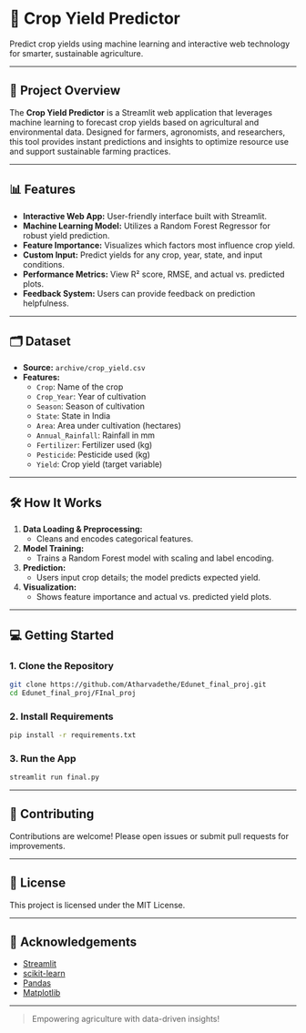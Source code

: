 # 🌾 Crop Yield Predictor

Predict crop yields using machine learning and interactive web technology for smarter, sustainable agriculture.

---

## 🚀 Project Overview

The **Crop Yield Predictor** is a Streamlit web application that leverages machine learning to forecast crop yields based on agricultural and environmental data. Designed for farmers, agronomists, and researchers, this tool provides instant predictions and insights to optimize resource use and support sustainable farming practices.

---

## 📊 Features

- **Interactive Web App:** User-friendly interface built with Streamlit.
- **Machine Learning Model:** Utilizes a Random Forest Regressor for robust yield prediction.
- **Feature Importance:** Visualizes which factors most influence crop yield.
- **Custom Input:** Predict yields for any crop, year, state, and input conditions.
- **Performance Metrics:** View R² score, RMSE, and actual vs. predicted plots.
- **Feedback System:** Users can provide feedback on prediction helpfulness.

---

## 🗂️ Dataset

- **Source:** `archive/crop_yield.csv`
- **Features:**
  - `Crop`: Name of the crop
  - `Crop_Year`: Year of cultivation
  - `Season`: Season of cultivation
  - `State`: State in India
  - `Area`: Area under cultivation (hectares)
  - `Annual_Rainfall`: Rainfall in mm
  - `Fertilizer`: Fertilizer used (kg)
  - `Pesticide`: Pesticide used (kg)
  - `Yield`: Crop yield (target variable)

---

## 🛠️ How It Works

1. **Data Loading & Preprocessing:**
   - Cleans and encodes categorical features.
2. **Model Training:**
   - Trains a Random Forest model with scaling and label encoding.
3. **Prediction:**
   - Users input crop details; the model predicts expected yield.
4. **Visualization:**
   - Shows feature importance and actual vs. predicted yield plots.

---

## 💻 Getting Started

### 1. Clone the Repository
```bash
git clone https://github.com/Atharvadethe/Edunet_final_proj.git
cd Edunet_final_proj/FInal_proj
```

### 2. Install Requirements
```bash
pip install -r requirements.txt
```

### 3. Run the App
```bash
streamlit run final.py
```

---

## 🤝 Contributing

Contributions are welcome! Please open issues or submit pull requests for improvements.

---

## 📄 License

This project is licensed under the MIT License.

---

## 🙏 Acknowledgements

- [Streamlit](https://streamlit.io/)
- [scikit-learn](https://scikit-learn.org/)
- [Pandas](https://pandas.pydata.org/)
- [Matplotlib](https://matplotlib.org/)

---

> Empowering agriculture with data-driven insights! 